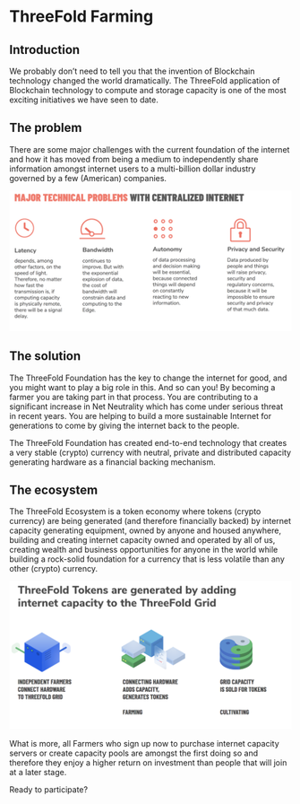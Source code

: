 # ThreeFold Farming



## Introduction
We probably don’t need to tell you that the invention of Blockchain technology changed the world dramatically. The ThreeFold application of Blockchain technology to compute and storage capacity is one of the most exciting initiatives we have seen to date.


## The problem
There are some major challenges with the current foundation of the internet and how it has moved from being a medium to independently share information amongst internet users to a multi-billion dollar industry governed by a few (American) companies.

![](../images/problem.png)

## The solution
The ThreeFold Foundation has the key to change the internet for good, and you might want to play a big role in this. And so can you! By becoming a farmer you are taking part in that process. You are contributing to a significant increase in Net Neutrality which has come under serious threat in recent years. You are helping to build a more sustainable Internet for generations to come by giving the internet back to the people.



The ThreeFold Foundation has created end-to-end technology that creates a very stable (crypto) currency with neutral, private and distributed capacity generating hardware as a financial backing mechanism.


## The ecosystem
The ThreeFold Ecosystem is a token economy where tokens (crypto currency) are being generated (and therefore financially backed) by internet capacity generating equipment, owned by anyone and housed anywhere, building and creating internet capacity owned and operated by all of us, creating wealth and business opportunities for anyone in the world while building a rock-solid foundation for a currency that is less volatile than any other (crypto) currency.

![](../images/TF_ecosystem.png)

What is more, all Farmers who sign up now to purchase internet capacity servers or create capacity pools are amongst the first doing so and therefore they enjoy a higher return on investment than people that will join at a later stage.

Ready to participate?
